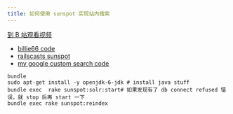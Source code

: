 ```yaml
---
title: 如何使用 sunspot 实现站内搜索
---
```


[到 B 站观看视频](https://www.bilibili.com/video/av97008536?from=search&seid=1733173329660188441)

- [billie66 code](https://github.com/happypeter/happycasts/pull/118/files)
- [railscasts sunspot](http://railscasts.com/episodes?utf8=%E2%9C%93&search=sunspot)
- [my google custom search code](https://github.com/happypeter/happycasts/commit/9b1ca72a)

~~~
bundle
sudo apt-get install -y openjdk-6-jdk # install java stuff
bundle exec  rake sunspot:solr:start# 如果发现有了 db connect refused 错误，就 stop 后再 start 一下
bundle exec rake sunspot:reindex
~~~
